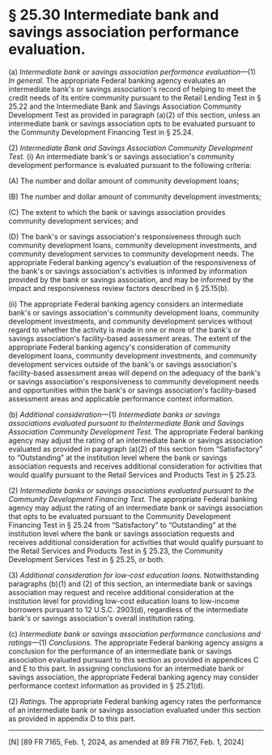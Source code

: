 # § 25.30   Intermediate bank and savings association performance evaluation.

(a) *Intermediate bank or savings association performance evaluation*—(1) *In general.* The appropriate Federal banking agency evaluates an intermediate bank's or savings association's record of helping to meet the credit needs of its entire community pursuant to the Retail Lending Test in § 25.22 and the Intermediate Bank and Savings Association Community Development Test as provided in paragraph (a)(2) of this section, unless an intermediate bank or savings association opts to be evaluated pursuant to the Community Development Financing Test in § 25.24.


(2) *Intermediate Bank and Savings Association Community Development Test.* (i) An intermediate bank's or savings association's community development performance is evaluated pursuant to the following criteria:


(A) The number and dollar amount of community development loans;


(B) The number and dollar amount of community development investments;


(C) The extent to which the bank or savings association provides community development services; and


(D) The bank's or savings association's responsiveness through such community development loans, community development investments, and community development services to community development needs. The appropriate Federal banking agency's evaluation of the responsiveness of the bank's or savings association's activities is informed by information provided by the bank or savings association, and may be informed by the impact and responsiveness review factors described in § 25.15(b).


(ii) The appropriate Federal banking agency considers an intermediate bank's or savings association's community development loans, community development investments, and community development services without regard to whether the activity is made in one or more of the bank's or savings association's facility-based assessment areas. The extent of the appropriate Federal banking agency's consideration of community development loans, community development investments, and community development services outside of the bank's or savings association's facility-based assessment areas will depend on the adequacy of the bank's or savings association's responsiveness to community development needs and opportunities within the bank's or savings association's facility-based assessment areas and applicable performance context information.


(b) *Additional consideration*—(1) *Intermediate banks or savings associations evaluated pursuant to theIntermediate Bank and Savings Association Community Development Test.* The appropriate Federal banking agency may adjust the rating of an intermediate bank or savings association evaluated as provided in paragraph (a)(2) of this section from “Satisfactory” to “Outstanding” at the institution level where the bank or savings association requests and receives additional consideration for activities that would qualify pursuant to the Retail Services and Products Test in § 25.23.


(2) *Intermediate banks or savings associations evaluated pursuant to the Community Development Financing Test.* The appropriate Federal banking agency may adjust the rating of an intermediate bank or savings association that opts to be evaluated pursuant to the Community Development Financing Test in § 25.24 from “Satisfactory” to “Outstanding” at the institution level where the bank or savings association requests and receives additional consideration for activities that would qualify pursuant to the Retail Services and Products Test in § 25.23, the Community Development Services Test in § 25.25, or both.


(3) *Additional consideration for low-cost education loans.* Notwithstanding paragraphs (b)(1) and (2) of this section, an intermediate bank or savings association may request and receive additional consideration at the institution level for providing low-cost education loans to low-income borrowers pursuant to 12 U.S.C. 2903(d), regardless of the intermediate bank's or savings association's overall institution rating.


(c) *Intermediate bank or savings association performance conclusions and ratings*—(1) *Conclusions.* The appropriate Federal banking agency assigns a conclusion for the performance of an intermediate bank or savings association evaluated pursuant to this section as provided in appendices C and E to this part. In assigning conclusions for an intermediate bank or savings association, the appropriate Federal banking agency may consider performance context information as provided in § 25.21(d).


(2) *Ratings.* The appropriate Federal banking agency rates the performance of an intermediate bank or savings association evaluated under this section as provided in appendix D to this part.



---

[N] [89 FR 7165, Feb. 1, 2024, as amended at 89 FR 7167, Feb. 1, 2024]










